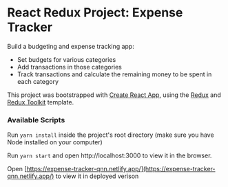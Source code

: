 # React Redux Project: Expense Tracker

Build a budgeting and expense tracking app:
- Set budgets for various categories
- Add transactions in those categories
- Track transactions and calculate the remaining money to be spent in each category

This project was bootstrapped with [Create React App](https://github.com/facebook/create-react-app), using the [Redux](https://redux.js.org/) and [Redux Toolkit](https://redux-toolkit.js.org/) template.

### Available Scripts
Run `yarn install` inside the project's root directory (make sure you have Node installed on your computer)

Run `yarn start` and open http://localhost:3000 to view it in the browser.

Open [https://expense-tracker-qnn.netlify.app/](https://expense-tracker-qnn.netlify.app/) to view it in deployed verison
